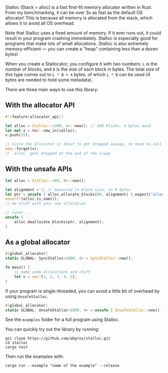 Stalloc (Stack + alloc) is a fast first-fit memory allocator written in Rust. From my benchmarking, it can be over 3x as fast as the default OS allocator! This is because all memory is allocated from the stack, which allows it to avoid all OS overhead.

Note that Stalloc uses a fixed amount of memory. If it ever runs out, it could result in your program crashing immediately. Stalloc is especially good for programs that make lots of small allocations. Stalloc is also extremely memory-efficient — you can create a "heap" containing less than a dozen bytes!

When you create a Stallocator, you configure it with two numbers: `L` is the number of blocks, and `B` is the size of each block in bytes. The total size of this type comes out to `L * B + 4` bytes, of which `L * B` can be used (4 bytes are needed to hold some metadata).

There are three main ways to use this library:

## With the allocator API
```rs
#![feature(allocator_api)]

let alloc = Stalloc::<200, 4>::new(); // 200 blocks, 4 bytes each
let mut v = Vec::new_in(&alloc);
v.push(25);

// Since the allocator is about to get dropped anyway, no need to call the destructor of `v`.
mem::forget(v);
// `alloc` gets dropped at the end of the scope
```

## With the unsafe APIs
```rs
let alloc = Stalloc::<80, 8>::new();

let alignment = 1; // measured in block size, so 8 bytes
let ptr = unsafe { alloc.allocate_blocks(80, alignment) }.expect("allocation failed");
assert!(alloc.is_oom());
// do stuff with your new allocation

// later...
unsafe {
	alloc.deallocate_blocks(ptr, alignment);
}
```

## As a global allocator
```rs
#[global_allocator]
static GLOBAL: SyncStalloc<1000, 4> = SyncStalloc::new();

fn main() {
	// make some allocations and stuff
	let v = vec![1, 2, 3, 4, 5];
}
```

If your program is single-threaded, you can avoid a little bit of overhead by using `UnsafeStalloc`.
```rs
#[global_allocator]
static GLOBAL: UnsafeStalloc<1000, 4> = unsafe { UnsafeStalloc::new() };
```

See the `examples` folder for a full program using Stalloc.

You can quickly try out the library by running:
```
git clone https://github.com/abgros/stalloc.git
cd stalloc
cargo test
```
Then run the examples with:
```
cargo run --example "name of the example" --release
```
